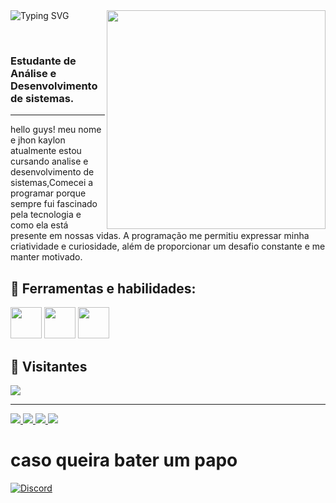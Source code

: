 <div>
  
  <img src="https://readme-typing-svg.demolab.com/?font=Press+Start+2P&size=15&duration=3000&pause=500&color=F74949&width=420&height=50&lines=Bem+vindo+meu+perfil!+Sou+Jhondev.;Aproveite+os+projetos;E+me+siga+para+mais!<3" alt="Typing SVG" align="left"/>
</a>
 <img src="https://i.pinimg.com/originals/4f/a6/a2/4fa6a2554fdd8aed8bd3bdc9af09616e.gif" width="350px" align="right"/> 
</div>

<br><br>

<p align="left">

<h3>Estudante de Análise e Desenvolvimento de sistemas.</h3>
<hr>
hello guys! meu nome e jhon kaylon atualmente estou cursando analise e desenvolvimento de sistemas,Comecei a programar porque sempre fui fascinado pela tecnologia e como ela está presente em nossas vidas. A programação me permitiu expressar minha criatividade e curiosidade, além de proporcionar um desafio constante e me manter motivado.
</p>
<h2 align="left">
  🚀 Ferramentas e habilidades:
</h2>
<div>
  <img height="50px" src="https://assets.univesp.br/novotec/codepen/unidade4/html5.png"/>
  <img height="50px" src="https://logospng.org/download/css-3/logo-css-3-2048.png"/>
  <img height="50px" src="https://logospng.org/download/javascript/logo-javascript-icon-1024.png"/>
  </div>
  </hr>

<h2>🧑 Visitantes</h2>
<img src="https://profile-counter.glitch.me/[jhonkaylon]/count.svg" />
<hr>
<p align="left">
 <a href="https://github.com/Jhonkaylon" target="_blank" alt="Github">
    <img src="https://img.shields.io/badge/-Github-242424?style=for-the-badge&logo=Github&logoColor=white">
</a>
<a href="https://www.linkedin.com/in/jhon-kaylon-martins-572695259/" target="_blank" alt="Linkedin">
  <img src="https://img.shields.io/badge/-Linkedin-0e76a8?style=for-the-badge&logo=Linkedin&logoColor=white" />
</a>

<a href="mailto:emilyleme.dev@gmail.com" target="_blank" alt="Gmail">
  <img src="https://img.shields.io/badge/-Gmail-cc3838?style=for-the-badge&logo=Gmail&logoColor=white" />
</a>
  
<a href="https://wa.me/5527999598361" target="_blank" alt="Whatsapp">
  <img src="https://img.shields.io/badge/-Whatsapp-3BB332?style=for-the-badge&logo=Whatsapp&logoColor=white" />
</a>
  <h1>caso queira bater um papo</h1>
  
<a href="#" target="_blank">
  <img src="https://img.shields.io/badge/jhon kaylon%236580-%237289DA.svg?style=for-the-badge&logo=discord&logoColor=white" title="Discord"></a> 
</p>  
